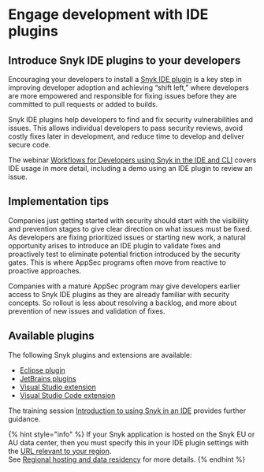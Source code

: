 # Engage development with IDE plugins

## Introduce Snyk IDE plugins to your developers

Encouraging your developers to install a [Snyk IDE plugin](../../../scm.-ide-and-ci-cd-workflow/use-snyk-in-your-ide/) is a key step in improving developer adoption and achieving “shift left,” where developers are more empowered and responsible for fixing issues before they are committed to pull requests or added to builds.

Snyk IDE plugins help developers to find and fix security vulnerabilities and issues. This allows individual developers to pass security reviews, avoid costly fixes later in development, and reduce time to develop and deliver secure code.

The webinar [Workflows for Developers using Snyk in the IDE and CLI](https://www.youtube.com/watch?v=jzUJS6S6H48) covers IDE usage in more detail, including a demo using an IDE plugin to review an issue.

## Implementation tips

Companies just getting started with security should start with the visibility and prevention stages to give clear direction on what issues must be fixed. As developers are fixing prioritized issues or starting new work, a natural opportunity arises to introduce an IDE plugin to validate fixes and proactively test to eliminate potential friction introduced by the security gates. This is where AppSec programs often move from reactive to proactive approaches.&#x20;

Companies with a mature AppSec program may give developers earlier access to Snyk IDE plugins as they are already familiar with security concepts. So rollout is less about resolving a backlog, and more about prevention of new issues and validation of fixes.

## Available plugins

The following Snyk plugins and extensions are available:

* [Eclipse plugin](../../../scm.-ide-and-ci-cd-workflow/use-snyk-in-your-ide/eclipse-plugin/)
* [JetBrains plugins](../../../scm.-ide-and-ci-cd-workflow/use-snyk-in-your-ide/jetbrains-plugins/)
* [Visual Studio extension](../../../scm.-ide-and-ci-cd-workflow/use-snyk-in-your-ide/visual-studio-extension/)
* [Visual Studio Code extension](../../../scm.-ide-and-ci-cd-workflow/use-snyk-in-your-ide/visual-studio-code-extension/)

The training session [Introduction to using Snyk in an IDE](https://learn.snyk.io/lesson/snyk-in-an-ide/) provides further guidance.

{% hint style="info" %}
&#x20;If your Snyk application is hosted on the Snyk EU or AU data center, then you must specify this in your IDE plugin settings with the [URL relevant to your region](../../../working-with-snyk/regional-hosting-and-data-residency.md#ides-urls).\
See [Regional hosting and data residency](../../../working-with-snyk/regional-hosting-and-data-residency.md) for more details.
{% endhint %}
